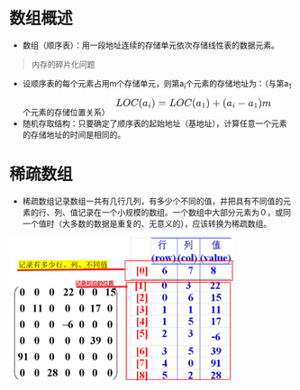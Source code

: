 # 数组概述

- 数组（顺序表）：用一段地址连续的存储单元依次存储线性表的数据元素。

> 内存的碎片化问题

- 设顺序表的每个元素占用m个存储单元，则第a<sub>i</sub>个元素的存储地址为：（与第a<sub>1</sub>个元素的存储位置关系）<img src="../../pictures/20231108231602.png" width="300"/>
- 随机存取结构：只要确定了顺序表的起始地址（基地址），计算任意一个元素的存储地址的时间是相同的。

# 稀疏数组

- 稀疏数组记录数组一共有几行几列，有多少个不同的值，并把具有不同值的元素的行、列、值记录在一个小规模的数组。一个数组中大部分元素为０，或同一个值时（大多数的数据是重复的、无意义的），应该转换为稀疏数组。

<img src="../../pictures/Snipaste_2022-11-24_20-47-39.png" width="400"/> 
